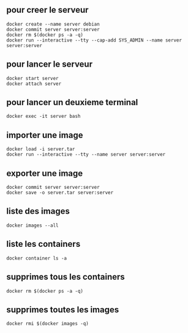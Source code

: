 ## pour creer le serveur
```
docker create --name server debian
docker commit server server:server
docker rm $(docker ps -a -q)
docker run --interactive --tty --cap-add SYS_ADMIN --name server server:server
```

## pour lancer le serveur
```
docker start server
docker attach server
```

## pour lancer un deuxieme terminal
```
docker exec -it server bash
```

## importer une image
```
docker load -i server.tar
docker run --interactive --tty --name server server:server
```

## exporter une image
```
docker commit server server:server
docker save -o server.tar server:server
```

## liste des images
```
docker images --all
```

## liste les containers
```
docker container ls -a
```

## supprimes tous les containers
```
docker rm $(docker ps -a -q)
```

## supprimes toutes les images
```
docker rmi $(docker images -q)
```

